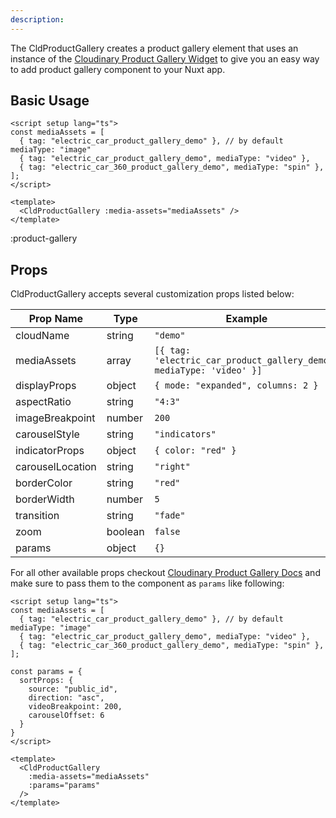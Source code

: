 ```yaml
---
description: 
---
```


The CldProductGallery creates a product gallery element that uses an instance of the [Cloudinary Product Gallery Widget](https://cloudinary.com/documentation/product_gallery_reference) to give you an easy way to add product gallery component to your Nuxt app.

## Basic Usage

```vue
<script setup lang="ts">
const mediaAssets = [
  { tag: "electric_car_product_gallery_demo" }, // by default mediaType: "image"
  { tag: "electric_car_product_gallery_demo", mediaType: "video" },
  { tag: "electric_car_360_product_gallery_demo", mediaType: "spin" },
];
</script>

<template>
  <CldProductGallery :media-assets="mediaAssets" />
</template>
```

:product-gallery

## Props

CldProductGallery accepts several customization props listed below:

| Prop Name        | Type    | Example                                                              |
| ---------------- | ------- | -------------------------------------------------------------------- |
| cloudName        | string  | `"demo"`                                                             |
| mediaAssets      | array   | `[{ tag: 'electric_car_product_gallery_demo', mediaType: 'video' }]` |
| displayProps     | object  | `{ mode: "expanded", columns: 2 }`                                   |
| aspectRatio      | string  | `"4:3"`                                                              |
| imageBreakpoint  | number  | `200`                                                                |
| carouselStyle    | string  | `"indicators"`                                                       |
| indicatorProps   | object  | `{ color: "red" }`                                                   |
| carouselLocation | string  | `"right"`                                                            |
| borderColor      | string  | `"red"`                                                              |
| borderWidth      | number  | `5`                                                                  |
| transition       | string  | `"fade"`                                                             |
| zoom             | boolean | `false`                                                              |
| params           | object  | `{}`                                                                 |

For all other available props checkout [Cloudinary Product Gallery Docs](https://cloudinary.com/documentation/product_gallery_reference#widget_parameters) and make sure to pass them to the component as `params` like following:

```vue
<script setup lang="ts">
const mediaAssets = [
  { tag: "electric_car_product_gallery_demo" }, // by default mediaType: "image"
  { tag: "electric_car_product_gallery_demo", mediaType: "video" },
  { tag: "electric_car_360_product_gallery_demo", mediaType: "spin" },
];

const params = {
  sortProps: {
    source: "public_id",
    direction: "asc",
    videoBreakpoint: 200,
    carouselOffset: 6
  }
}
</script>

<template>
  <CldProductGallery
    :media-assets="mediaAssets"
    :params="params"
  />
</template>
```
